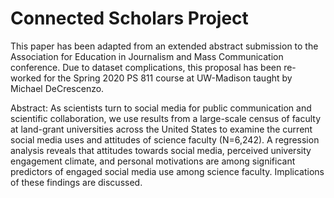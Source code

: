 # Connected Scholars Project 

This paper has been adapted from an extended abstract submission to the Association for Education in Journalism and Mass Communication conference. Due to dataset complications, this proposal has been re-worked for the Spring 2020 PS 811 course at UW-Madison taught by Michael DeCrescenzo.


Abstract: As scientists turn to social media for public communication and scientific collaboration, we use results from a large-scale census of faculty at land-grant universities across the United States to examine the current social media uses and attitudes of science faculty (N=6,242). A regression analysis reveals that attitudes towards social media, perceived university engagement climate, and personal motivations are among significant predictors of engaged social media use among science faculty. Implications of these findings are discussed.